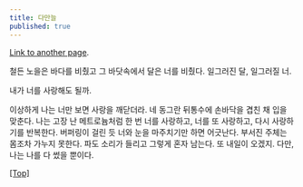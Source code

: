 ```yaml
---
title: 다만늘
published: true
---
```




[Link to another page](https://story.kakao.com/_GUl9C9).



철든 노을은 바다를 비췄고 그 바닷속에서 달은 너를 비췄다. 일그러진 달, 일그러질 너. 

내가 너를 사랑해도 될까.

이상하게 나는 너만 보면 사랑을 깨닫더라. 네 동그란 뒤통수에 손바닥을 겹친 채 입을 맞춘다. 나는 고장 난 메트로늄처럼 한 번 너를 사랑하고, 너를 또 사랑하고, 다시 사랑하기를 반복한다. 버퍼링이 걸린 듯 너와 눈을 마주치기만 하면 어긋난다. 부서진 주체는 몸조차 가누지 못한다. 파도 소리가 들리고 그렇게 혼자 남는다. 또 내일이 오겠지. 다만, 나는 나를 다 썼을 뿐이다.


[[Top]](#top)







